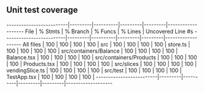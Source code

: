 



## Unit test coverage

-------------------------|---------|----------|---------|---------|-------------------
File                     | % Stmts | % Branch | % Funcs | % Lines | Uncovered Line #s
-------------------------|---------|----------|---------|---------|-------------------
All files                |     100 |      100 |     100 |     100 |
 src                     |     100 |      100 |     100 |     100 |
  store.ts               |     100 |      100 |     100 |     100 |
 src/containers/Balance  |     100 |      100 |     100 |     100 |
  Balance.tsx            |     100 |      100 |     100 |     100 |
 src/containers/Products |     100 |      100 |     100 |     100 |
  Products.tsx           |     100 |      100 |     100 |     100 |
 src/slices              |     100 |      100 |     100 |     100 |
  vendingSlice.ts        |     100 |      100 |     100 |     100 |
 src/test                |     100 |      100 |     100 |     100 |
  TestApp.tsx            |     100 |      100 |     100 |     100 |
-------------------------|---------|----------|---------|---------|-------------------